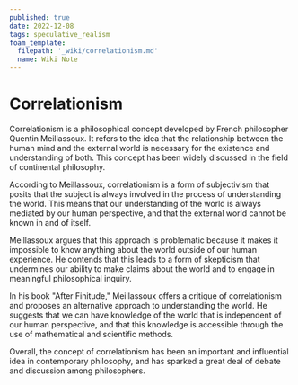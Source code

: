 ```yaml
---
published: true
date: 2022-12-08
tags: speculative_realism
foam_template:
  filepath: '_wiki/correlationism.md'
  name: Wiki Note
---
```

# Correlationism

Correlationism is a philosophical concept developed by French philosopher Quentin Meillassoux. It refers to the idea that the relationship between the human mind and the external world is necessary for the existence and understanding of both. This concept has been widely discussed in the field of continental philosophy.

According to Meillassoux, correlationism is a form of subjectivism that posits that the subject is always involved in the process of understanding the world. This means that our understanding of the world is always mediated by our human perspective, and that the external world cannot be known in and of itself.

Meillassoux argues that this approach is problematic because it makes it impossible to know anything about the world outside of our human experience. He contends that this leads to a form of skepticism that undermines our ability to make claims about the world and to engage in meaningful philosophical inquiry.

In his book "After Finitude," Meillassoux offers a critique of correlationism and proposes an alternative approach to understanding the world. He suggests that we can have knowledge of the world that is independent of our human perspective, and that this knowledge is accessible through the use of mathematical and scientific methods.

Overall, the concept of correlationism has been an important and influential idea in contemporary philosophy, and has sparked a great deal of debate and discussion among philosophers.



